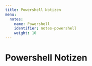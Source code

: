 ```yaml
---
title: Powershell Notizen
menu:
  notes:
    name: Powershell
    identifier: notes-powershell
    weight: 10
---
```

# Powershell Notizen